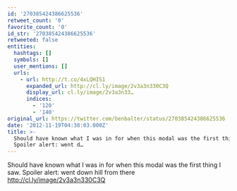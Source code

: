 ```yaml
---
id: '270385424386625536'
retweet_count: '0'
favorite_count: '0'
id_str: '270385424386625536'
retweeted: false
entities:
  hashtags: []
  symbols: []
  user_mentions: []
  urls:
    - url: http://t.co/4xLQHIS1
      expanded_url: http://cl.ly/image/2v3a3n330C3Q
      display_url: cl.ly/image/2v3a3n33…
      indices:
        - '120'
        - '140'
original_url: https://twitter.com/benbalter/status/270385424386625536
date: '2012-11-19T04:38:03.000Z'
title: >-
  Should have known what I was in for when this modal was the first thing I saw.
  Spoiler alert: went d…
---
```


Should have known what I was in for when this modal was the first thing I saw. Spoiler alert: went down hill from there http://cl.ly/image/2v3a3n330C3Q